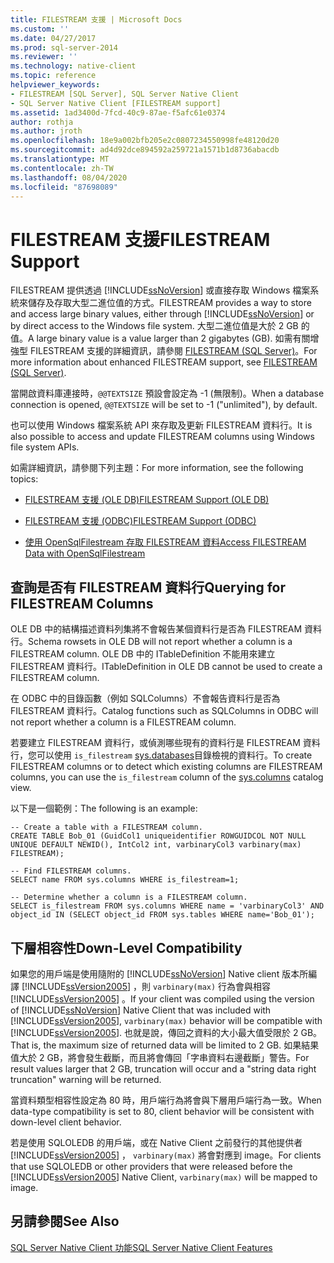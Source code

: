 ```yaml
---
title: FILESTREAM 支援 | Microsoft Docs
ms.custom: ''
ms.date: 04/27/2017
ms.prod: sql-server-2014
ms.reviewer: ''
ms.technology: native-client
ms.topic: reference
helpviewer_keywords:
- FILESTREAM [SQL Server], SQL Server Native Client
- SQL Server Native Client [FILESTREAM support]
ms.assetid: 1ad3400d-7fcd-40c9-87ae-f5afc61e0374
author: rothja
ms.author: jroth
ms.openlocfilehash: 18e9a002bfb205e2c0807234550998fe48120d20
ms.sourcegitcommit: ad4d92dce894592a259721a1571b1d8736abacdb
ms.translationtype: MT
ms.contentlocale: zh-TW
ms.lasthandoff: 08/04/2020
ms.locfileid: "87698089"
---
```

# <a name="filestream-support"></a><span data-ttu-id="42561-102">FILESTREAM 支援</span><span class="sxs-lookup"><span data-stu-id="42561-102">FILESTREAM Support</span></span>
  <span data-ttu-id="42561-103">FILESTREAM 提供透過 [!INCLUDE[ssNoVersion](../../../includes/ssnoversion-md.md)] 或直接存取 Windows 檔案系統來儲存及存取大型二進位值的方式。</span><span class="sxs-lookup"><span data-stu-id="42561-103">FILESTREAM provides a way to store and access large binary values, either through [!INCLUDE[ssNoVersion](../../../includes/ssnoversion-md.md)] or by direct access to the Windows file system.</span></span> <span data-ttu-id="42561-104">大型二進位值是大於 2 GB 的值。</span><span class="sxs-lookup"><span data-stu-id="42561-104">A large binary value is a value larger than 2 gigabytes (GB).</span></span> <span data-ttu-id="42561-105">如需有關增強型 FILESTREAM 支援的詳細資訊，請參閱 [FILESTREAM &#40;SQL Server&#41;](../../blob/filestream-sql-server.md)。</span><span class="sxs-lookup"><span data-stu-id="42561-105">For more information about enhanced FILESTREAM support, see [FILESTREAM &#40;SQL Server&#41;](../../blob/filestream-sql-server.md).</span></span>  
  
 <span data-ttu-id="42561-106">當開啟資料庫連接時，`@@TEXTSIZE` 預設會設定為 -1 (無限制)。</span><span class="sxs-lookup"><span data-stu-id="42561-106">When a database connection is opened, `@@TEXTSIZE` will be set to -1 ("unlimited"), by default.</span></span>  
  
 <span data-ttu-id="42561-107">也可以使用 Windows 檔案系統 API 來存取及更新 FILESTREAM 資料行。</span><span class="sxs-lookup"><span data-stu-id="42561-107">It is also possible to access and update FILESTREAM columns using Windows file system APIs.</span></span>  
  
 <span data-ttu-id="42561-108">如需詳細資訊，請參閱下列主題：</span><span class="sxs-lookup"><span data-stu-id="42561-108">For more information, see the following topics:</span></span>  
  
-   [<span data-ttu-id="42561-109">FILESTREAM 支援 &#40;OLE DB&#41;</span><span class="sxs-lookup"><span data-stu-id="42561-109">FILESTREAM Support &#40;OLE DB&#41;</span></span>](../ole-db/filestream-support-ole-db.md)  
  
-   [<span data-ttu-id="42561-110">FILESTREAM 支援 &#40;ODBC&#41;</span><span class="sxs-lookup"><span data-stu-id="42561-110">FILESTREAM Support &#40;ODBC&#41;</span></span>](../odbc/filestream-support-odbc.md)  
  
-   [<span data-ttu-id="42561-111">使用 OpenSqlFilestream 存取 FILESTREAM 資料</span><span class="sxs-lookup"><span data-stu-id="42561-111">Access FILESTREAM Data with OpenSqlFilestream</span></span>](../../blob/access-filestream-data-with-opensqlfilestream.md)  
  
## <a name="querying-for-filestream-columns"></a><span data-ttu-id="42561-112">查詢是否有 FILESTREAM 資料行</span><span class="sxs-lookup"><span data-stu-id="42561-112">Querying for FILESTREAM Columns</span></span>  
 <span data-ttu-id="42561-113">OLE DB 中的結構描述資料列集將不會報告某個資料行是否為 FILESTREAM 資料行。</span><span class="sxs-lookup"><span data-stu-id="42561-113">Schema rowsets in OLE DB will not report whether a column is a FILESTREAM column.</span></span> <span data-ttu-id="42561-114">OLE DB 中的 ITableDefinition 不能用來建立 FILESTREAM 資料行。</span><span class="sxs-lookup"><span data-stu-id="42561-114">ITableDefinition in OLE DB cannot be used to create a FILESTREAM column.</span></span>  
  
 <span data-ttu-id="42561-115">在 ODBC 中的目錄函數（例如 SQLColumns）不會報告資料行是否為 FILESTREAM 資料行。</span><span class="sxs-lookup"><span data-stu-id="42561-115">Catalog functions such as SQLColumns in ODBC will not report whether a column is a FILESTREAM column.</span></span>  
  
 <span data-ttu-id="42561-116">若要建立 FILESTREAM 資料行，或偵測哪些現有的資料行是 FILESTREAM 資料行，您可以使用 `is_filestream` [sys.databases](/sql/relational-databases/system-catalog-views/sys-columns-transact-sql)目錄檢視的資料行。</span><span class="sxs-lookup"><span data-stu-id="42561-116">To create FILESTREAM columns or to detect which existing columns are FILESTREAM columns, you can use the `is_filestream` column of the [sys.columns](/sql/relational-databases/system-catalog-views/sys-columns-transact-sql) catalog view.</span></span>  
  
 <span data-ttu-id="42561-117">以下是一個範例：</span><span class="sxs-lookup"><span data-stu-id="42561-117">The following is an example:</span></span>  
  
```  
-- Create a table with a FILESTREAM column.  
CREATE TABLE Bob_01 (GuidCol1 uniqueidentifier ROWGUIDCOL NOT NULL UNIQUE DEFAULT NEWID(), IntCol2 int, varbinaryCol3 varbinary(max) FILESTREAM);  
  
-- Find FILESTREAM columns.  
SELECT name FROM sys.columns WHERE is_filestream=1;  
  
-- Determine whether a column is a FILESTREAM column.  
SELECT is_filestream FROM sys.columns WHERE name = 'varbinaryCol3' AND object_id IN (SELECT object_id FROM sys.tables WHERE name='Bob_01');  
```  
  
## <a name="down-level-compatibility"></a><span data-ttu-id="42561-118">下層相容性</span><span class="sxs-lookup"><span data-stu-id="42561-118">Down-Level Compatibility</span></span>  
 <span data-ttu-id="42561-119">如果您的用戶端是使用隨附的 [!INCLUDE[ssNoVersion](../../../includes/ssnoversion-md.md)] Native client 版本所編譯 [!INCLUDE[ssVersion2005](../../../includes/sscurrent-md.md)] ，則 `varbinary(max)` 行為會與相容 [!INCLUDE[ssVersion2005](../../../includes/ssversion2005-md.md)] 。</span><span class="sxs-lookup"><span data-stu-id="42561-119">If your client was compiled using the version of [!INCLUDE[ssNoVersion](../../../includes/ssnoversion-md.md)] Native Client that was included with [!INCLUDE[ssVersion2005](../../../includes/sscurrent-md.md)], `varbinary(max)` behavior will be compatible with [!INCLUDE[ssVersion2005](../../../includes/ssversion2005-md.md)].</span></span> <span data-ttu-id="42561-120">也就是說，傳回之資料的大小最大值受限於 2 GB。</span><span class="sxs-lookup"><span data-stu-id="42561-120">That is, the maximum size of returned data will be limited to 2 GB.</span></span> <span data-ttu-id="42561-121">如果結果值大於 2 GB，將會發生截斷，而且將會傳回「字串資料右邊截斷」警告。</span><span class="sxs-lookup"><span data-stu-id="42561-121">For result values larger that 2 GB, truncation will occur and a "string data right truncation" warning will be returned.</span></span>  
  
 <span data-ttu-id="42561-122">當資料類型相容性設定為 80 時，用戶端行為將會與下層用戶端行為一致。</span><span class="sxs-lookup"><span data-stu-id="42561-122">When data-type compatibility is set to 80, client behavior will be consistent with down-level client behavior.</span></span>  
  
 <span data-ttu-id="42561-123">若是使用 SQLOLEDB 的用戶端，或在 Native Client 之前發行的其他提供者 [!INCLUDE[ssVersion2005](../../../includes/ssnoversion-md.md)] ， `varbinary(max)` 將會對應到 image。</span><span class="sxs-lookup"><span data-stu-id="42561-123">For clients that use SQLOLEDB or other providers that were released before the [!INCLUDE[ssVersion2005](../../../includes/ssnoversion-md.md)] Native Client, `varbinary(max)` will be mapped to image.</span></span>  
  
## <a name="see-also"></a><span data-ttu-id="42561-124">另請參閱</span><span class="sxs-lookup"><span data-stu-id="42561-124">See Also</span></span>  
 [<span data-ttu-id="42561-125">SQL Server Native Client 功能</span><span class="sxs-lookup"><span data-stu-id="42561-125">SQL Server Native Client Features</span></span>](sql-server-native-client-features.md)  
  
  
